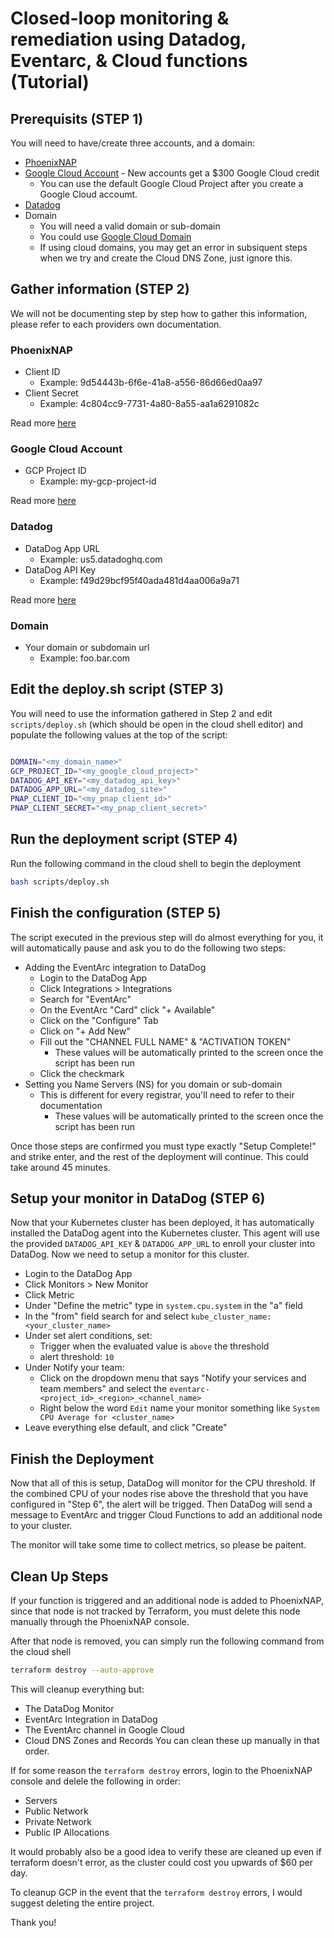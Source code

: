 # Closed-loop monitoring & remediation using Datadog, Eventarc, & Cloud functions (Tutorial)
## Prerequisits (STEP 1)
You will need to have/create three accounts, and a domain:
* [PhoenixNAP](https://phoenixnap.com/bare-metal-cloud)
* [Google Cloud Account](https://console.cloud.google.com/) - New accounts get a $300 Google Cloud credit
  * You can use the default Google Cloud Project after you create a Google Cloud accoumt.
* [Datadog](https://www.datadoghq.com/free-datadog-trial/)
* Domain
  * You will need a valid domain or sub-domain
  * You could use [Google Cloud Domain](https://cloud.google.com/domains/docs/register-domain)
  * If using cloud domains, you may get an error in subsiquent steps when we try and create the Cloud DNS Zone, just ignore this.
## Gather information (STEP 2)
We will not be documenting step by step how to gather this information, please refer to each providers own documentation.
### PhoenixNAP
* Client ID
  * Example: 9d54443b-6f6e-41a8-a556-86d66ed0aa97
* Client Secret
  * Example: 4c804cc9-7731-4a80-8a55-aa1a6291082c

Read more [here](https://developers.phoenixnap.com/quick-start)
### Google Cloud Account
* GCP Project ID
  * Example: my-gcp-project-id
 
Read more [here](https://cloud.google.com/resource-manager/docs/creating-managing-projects)
### Datadog
* DataDog App URL
  * Example: us5.datadoghq.com
* DataDog API Key
  * Example: f49d29bcf95f40ada481d4aa006a9a71

Read more [here](https://docs.datadoghq.com/account_management/api-app-keys)
### Domain
* Your domain or subdomain url
  * Example: foo.bar.com
## Edit the deploy.sh script (STEP 3)
You will need to use the information gathered in Step 2 and edit `scripts/deploy.sh` (which should be open in the cloud shell editor) and populate the following values at the top of the script:
```bash

DOMAIN="<my_domain_name>"
GCP_PROJECT_ID="<my_google_cloud_project>"
DATADOG_API_KEY="<my_datadog_api_key>"
DATADOG_APP_URL="<my_datadog_site>"
PNAP_CLIENT_ID="<my_pnap_client_id>"
PNAP_CLIENT_SECRET="<my_pnap_client_secret>"
```
## Run the deployment script (STEP 4)
Run the following command in the cloud shell to begin the deployment
```bash
bash scripts/deploy.sh
```
## Finish the configuration (STEP 5)
The script executed in the previous step will do almost everything for you, it will automatically pause and ask you to do the following two steps:
* Adding the EventArc integration to DataDog
  * Login to the DataDog App
  * Click Integrations > Integrations
  * Search for "EventArc"
  * On the EventArc "Card" click "+ Available"
  * Click on the "Configure" Tab
  * Click on "+ Add New"
  * Fill out the "CHANNEL FULL NAME" & "ACTIVATION TOKEN"
    * These values will be automatically printed to the screen once the script has been run
  * Click the checkmark
* Setting you Name Servers (NS) for you domain or sub-domain
  * This is different for every registrar, you'll need to refer to their documentation
    * These values will be automatically printed to the screen once the script has been run

Once those steps are confirmed you must type exactly "Setup Complete!" and strike enter, and the rest of the deployment will continue. This could take around 45 minutes.

## Setup your monitor in DataDog (STEP 6)
Now that your Kubernetes cluster has been deployed, it has automatically installed the DataDog agent into the Kubernetes cluster. This agent will use the provided `DATADOG_API_KEY` & `DATADOG_APP_URL` to enroll your cluster into DataDog. Now we need to setup a monitor for this cluster.
* Login to the DataDog App
* Click Monitors > New Monitor
* Click Metric
* Under "Define the metric" type in `system.cpu.system` in the "a" field
* In the "from" field search for and select `kube_cluster_name:<your_cluster_name>`
* Under set alert conditions, set:
  * Trigger when the evaluated value is `above` the threshold
  * alert threshold: `10`
* Under Notify your team:
  * Click on the dropdown menu that says "Notify your services and team members" and select the `eventarc-<project_id>_<region>_<channel_name>`
  * Right below the word `Edit` name your monitor something like `System CPU Average for <cluster_name>`
* Leave everything else default, and click "Create"

## Finish the Deployment
Now that all of this is setup, DataDog will monitor for the CPU threshold. If the combined CPU of your nodes rise above the threshold that you have configured in "Step 6", the alert will be trigged. Then DataDog will send a message to EventArc and trigger Cloud Functions to add an additional node to your cluster. 

The monitor will take some time to collect metrics, so please be paitent.

## Clean Up Steps
If your function is triggered and an additional node is added to PhoenixNAP, since that node is not tracked by Terraform, you must delete this node manually through the PhoenixNAP console.

After that node is removed, you can simply run the following command from the cloud shell
```bash
terraform destroy --auto-approve
```
This will cleanup everything but:
* The DataDog Monitor
* EventArc Integration in DataDog
* The EventArc channel in Google Cloud
* Cloud DNS Zones and Records
You can clean these up manually in that order. 

If for some reason the `terraform destroy` errors, login to the PhoenixNAP console and delele the following in order:
* Servers
* Public Network
* Private Network
* Public IP Allocations

It would probably also be a good idea to verify these are cleaned up even if terraform doesn't error, as the cluster could cost you upwards of $60 per day.

To cleanup GCP in the event that the `terraform destroy` errors, I would suggest deleting the entire project.


Thank you!

